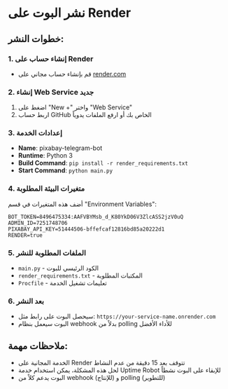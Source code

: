 # نشر البوت على Render

## خطوات النشر:

### 1. إنشاء حساب على Render
- قم بإنشاء حساب مجاني على [render.com](https://render.com)

### 2. إنشاء Web Service جديد
1. اضغط على "New +" واختر "Web Service"
2. اربط حساب GitHub الخاص بك أو ارفع الملفات يدوياً

### 3. إعدادات الخدمة
- **Name**: pixabay-telegram-bot
- **Runtime**: Python 3
- **Build Command**: `pip install -r render_requirements.txt`
- **Start Command**: `python main.py`

### 4. متغيرات البيئة المطلوبة
أضف هذه المتغيرات في قسم "Environment Variables":
```
BOT_TOKEN=8496475334:AAFVBYMsb_d_K80YkD06V3ZlcASS2jzV0uQ 
ADMIN_ID=7251748706
PIXABAY_API_KEY=51444506-bffefcaf12816bd85a20222d1
RENDER=true
```

### 5. الملفات المطلوبة للنشر
- `main.py` - الكود الرئيسي للبوت
- `render_requirements.txt` - المكتبات المطلوبة
- `Procfile` - تعليمات تشغيل الخدمة

### 6. بعد النشر
- سيحصل البوت على رابط مثل: `https://your-service-name.onrender.com`
- البوت سيعمل بنظام webhook بدلاً من polling للأداء الأفضل

## ملاحظات مهمة:
- الخدمة المجانية على Render تتوقف بعد 15 دقيقة من عدم النشاط
- لحل هذه المشكلة، يمكن استخدام خدمة Uptime Robot للإبقاء على البوت نشطاً
- البوت يدعم كلاً من webhook (للإنتاج) و polling (للتطوير)